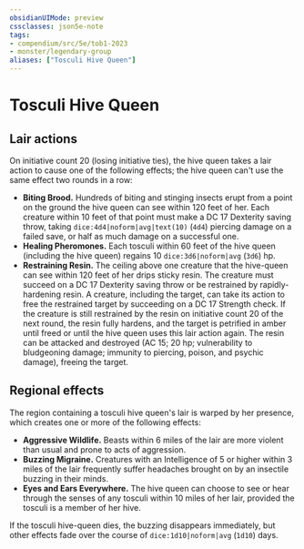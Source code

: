 ```yaml
---
obsidianUIMode: preview
cssclasses: json5e-note
tags:
- compendium/src/5e/tob1-2023
- monster/legendary-group
aliases: ["Tosculi Hive Queen"]
---
```

# Tosculi Hive Queen

## Lair actions


On initiative count 20 (losing initiative ties), the hive queen takes a lair action to cause one of the following effects; the hive queen can't use the same effect two rounds in a row:

- **Biting Brood.** Hundreds of biting and stinging insects erupt from a point on the ground the hive queen can see within 120 feet of her. Each creature within 10 feet of that point must make a DC 17 Dexterity saving throw, taking `dice:4d4|noform|avg|text(10)` (`4d4`) piercing damage on a failed save, or half as much damage on a successful one.  
- **Healing Pheromones.** Each tosculi within 60 feet of the hive queen (including the hive queen) regains 10 `dice:3d6|noform|avg` (`3d6`) hp.  
- **Restraining Resin.** The ceiling above one creature that the hive-queen can see within 120 feet of her drips sticky resin. The creature must succeed on a DC 17 Dexterity saving throw or be restrained by rapidly-hardening resin. A creature, including the target, can take its action to free the restrained target by succeeding on a DC 17 Strength check. If the creature is still restrained by the resin on initiative count 20 of the next round, the resin fully hardens, and the target is petrified in amber until freed or until the hive queen uses this lair action again. The resin can be attacked and destroyed (AC 15; 20 hp; vulnerability to bludgeoning damage; immunity to piercing, poison, and psychic damage), freeing the target.  

## Regional effects


The region containing a tosculi hive queen's lair is warped by her presence, which creates one or more of the following effects:

- **Aggressive Wildlife.** Beasts within 6 miles of the lair are more violent than usual and prone to acts of aggression.  
- **Buzzing Migraine.** Creatures with an Intelligence of 5 or higher within 3 miles of the lair frequently suffer headaches brought on by an insectile buzzing in their minds.  
- **Eyes and Ears Everywhere.** The hive queen can choose to see or hear through the senses of any tosculi within 10 miles of her lair, provided the tosculi is a member of her hive.  

If the tosculi hive-queen dies, the buzzing disappears immediately, but other effects fade over the course of `dice:1d10|noform|avg` (`1d10`) days.